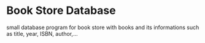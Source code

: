 # Book Store Database
 small database program for book store with books and its informations such as title, year, ISBN, author,...
